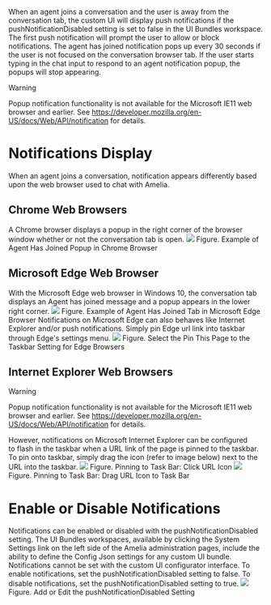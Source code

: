 When an agent joins a conversation and the user is away from the conversation tab, the custom UI will display push notifications if the pushNotificationDisabled setting is set to false in the UI Bundles workspace. The first push notification will prompt the user to allow or block notifications.
The agent has joined notification pops up every 30 seconds if the user is not focused on the conversation browser tab. If the user starts typing in the chat input to respond to an agent notification popup, the popups will stop appearing.
> [!warning]  
>
> Popup notification functionality is not available for the Microsoft IE11 web browser and earlier. See <https://developer.mozilla.org/en-US/docs/Web/API/notification> for details.

# Notifications Display
When an agent joins a conversation, notification appears differently based upon the web browser used to chat with Amelia.
## Chrome Web Browsers
A Chrome browser displays a popup in the right corner of the browser window whether or not the conversation tab is open.
![](attachments/25462177/25462194.png)
Figure. Example of Agent Has Joined Popup in Chrome Browser
## Microsoft Edge Web Browser
With the Microsoft Edge web browser in Windows 10, the conversation tab displays an Agent has joined message and a popup appears in the lower right corner.
![](attachments/25462177/25462195.png)
Figure. Example of Agent Has Joined Tab in Microsoft Edge Browser
Notifications on Microsoft Edge can also behaves like Internet Explorer and/or push notifications. Simply pin Edge url link into taskbar through Edge's settings menu.
![](attachments/25462177/25462199.png)
Figure. Select the Pin This Page to the Taskbar Setting for Edge Browsers
## Internet Explorer Web Browsers
> [!warning]  
>
> Popup notification functionality is not available for the Microsoft IE11 web browser and earlier. See <https://developer.mozilla.org/en-US/docs/Web/API/notification> for details.

However, notifications on Microsoft Internet Explorer can be configured to flash in the taskbar when a URL link of the page is pinned to the taskbar.
To pin onto taskbar, simply drag the icon (refer to image below) next to the URL into the taskbar.
![](attachments/25462177/25462197.png)
Figure. Pinning to Task Bar: Click URL Icon
![](attachments/25462177/25462198.png)
Figure. Pinning to Task Bar: Drag URL Icon to Task Bar
# Enable or Disable Notifications
Notifications can be enabled or disabled with the pushNotificationDisabled setting. The UI Bundles workspaces, available by clicking the System Settings link on the left side of the Amelia administration pages, include the ability to define the Config Json settings for any custom UI bundle. Notifications cannot be set with the custom UI configurator interface.
To enable notifications, set the pushNotificationDisabled setting to false. To disable notifications, set the pushNotificationDisabled setting to true.
![](attachments/25462177/25462200.png)
Figure. Add or Edit the pushNotificationDisabled Setting
